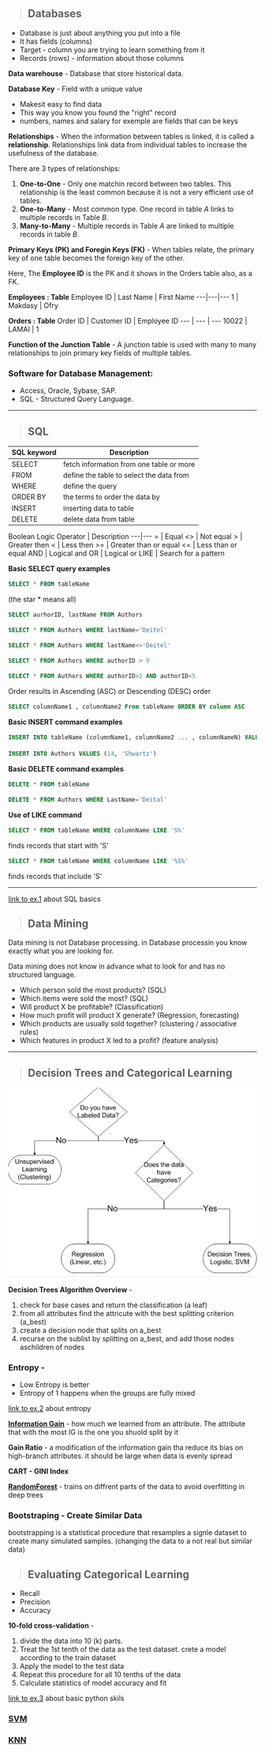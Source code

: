 
> ## Databases
* Database is just about anything you put into a file
* It has fields (columns)
* Target - column you are trying to learn something from it
* Records (rows) - information about those columns

**Data warehouse** - 
Database that store historical data.

**Database Key** - Field with a unique value
* Makesit easy to find data
* This way you know you found the "right" record
* numbers, names and salary for exemple are fields that can be keys

**Relationships** - When the information between tables is linked, it is called a **relationship**. Relationships link data from individual tables to increase the usefulness of the database.


There are 3 types of relationships:
1. **One-to-One** - Only one matchin record between two tables. This relationship is the least common because it is not a very efficient use of tables.
2. **One-to-Many** - Most common type. One record in table *A* links to multiple records in Table *B*.
3. **Many-to-Many** - Multiple records in Table *A* are linked to multiple records in table *B*.


**Primary Keys (PK) and Foregin Keys (FK)** - When tables relate, the primary key of one table becomes the foreign key of the other.

Here, The **Employee ID** is the PK and it shows in the Orders table also, as a FK.

**Employees : Table**
Employee ID | Last Name | First Name
---|---|---
1 | Makdasy | Ofry

**Orders : Table**
Order ID | Customer ID | Employee ID
--- | --- | ---
10022 | LAMAI | 1

**Function of the Junction Table** - A junction table is used with many to many relationships to join primary key fields of multiple tables.

### Software for Database Management:

* Access, Oracle, Sybase, SAP.
* SQL - Structured Query Language.

<hr>

> ## SQL

SQL keyword | Description
--|--
SELECT | fetch information from one table or more
FROM | define the table to select the data from
WHERE | define the query
ORDER BY | the terms to order the data by
INSERT | inserting data to table
DELETE | delete data from table

Boolean Logic
Operator | Description
---|---
= | Equal
<> | Not equal
\> | Greater then
< | Less then
\>= | Greater than or equal
<= | Less than or equal
AND | Logical and
OR | Logical or
LIKE | Search for a pattern

**Basic SELECT query examples**
```SQL
SELECT * FROM tableName
```
(the star * means all)

```SQL
SELECT aurhorID, lastName FROM Authors
```
```SQL
SELECT * FROM Authors WHERE lastName='Deitel'
```
```SQL
SELECT * FROM Authors WHERE lastName<>'Deitel'
```
```SQL
SELECT * FROM Authors WHERE authorID > 9
```
```SQL
SELECT * FROM Authors WHERE authorID>2 AND authorID<5
```

Order results in Ascending (ASC) or Descending (DESC) order
```SQL
SELECT columnName1 , columnName2 From tableName ORDER BY column ASC
```

**Basic INSERT command examples**
```sql
INSERT INTO tableName (columnName1, columnName2 ... , columnNameN) VALUES (value1, value2 ... , valueN)

INSERT INTO Authors VALUES (14, 'Shwartz')
```

**Basic DELETE command examples**
```sql
DELETE * FROM tableName
```
```sql
DELETE * FROM Authors WHERE LastName='Deital'
```
**Use of LIKE command**
```sql
SELECT * FROM tableName WHERE columnName LIKE 'S%'
```
finds records that start with 'S'
```sql
SELECT * FROM tableName WHERE columnName LIKE '%S%'
```
finds records that include 'S'

<hr>

[link to ex.1](../../ex/ex1/ex1.md) about SQL basics


> ## Data Mining
Data mining is not Database processing. in Database processin you know exactly what you are looking for.

Data mining does not know in advance what to look for and has no structured language.
* Which person sold the most products? (SQL)
* Which items were sold the most? (SQL)
* Will product X be profitable? (Classification)
* How much profit will product X generate? (Regression, forecasting)
* Which products are usually sold together? (clustering / associative rules)
* Which features in product X led to a profit? (feature analysis)

<hr>

> ## Decision Trees and Categorical Learning


![Three Possibilities](Three_Possibilities.png)


**Decision Trees Algorithm Overview** - 
1. check for base cases and return the classification (a leaf)
2. from all attributes find the attricute with the best splitting criterion (a_best)
3. create a decision node that splits on a_best
4. recurse on the sublist by splitting on a_best, and add those nodes aschildren of nodes

### **Entropy** - 
* Low Entropy is better
* Entropy of 1 happens when the groups are fully mixed

[link to ex.2](../../ex/ex2/ex2.md) about entropy

[**Information Gain**](./Golf.xlsx) - how much we learned from an attribute. The attribute that with the most IG is the one you shuold split by it

**Gain Ratio** - a modification of the information gain tha reduce its bias on high-branch attributes. it should be large when data is evenly spread

**CART - GINI Index**

[**RandomForest**](https://en.wikipedia.org/wiki/Random_forest) - trains on diffrent parts of the data to avoid overfitting in deep trees

### Bootstraping - Create Similar Data
bootstrapping is a statistical procedure that resamples a signle dataset to create many simulated samples. (changing the data to a not real but similar data)


> ## Evaluating Categorical Learning

* Recall
* Precision
* Accuracy

**10-fold cross-validation** -
1. divide the data into 10 (k) parts.
2. Treat the 1st tenth of the data as the test dataset. crete a model according to the train dataset
3. Apply the model to the test data 
4. Repeat this procedure for all 10 tenths of the data
5. Calculate statistics of model accuracy and fit 


[link to ex.3](../../ex/ex2/ex2.md) about basic python skils

### [SVM](https://en.wikipedia.org/wiki/Support_vector_machine)

### [KNN](https://en.wikipedia.org/wiki/K-nearest_neighbors_algorithm)















